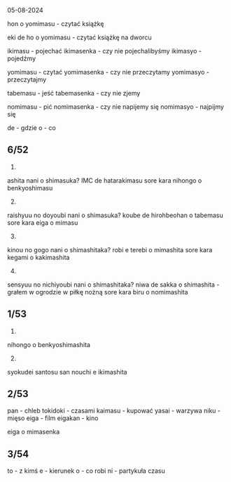 05-08-2024

hon o yomimasu - czytać książkę

eki de ho o yomimasu - czytać książkę na dworcu

ikimasu - pojechać
ikimasenka - czy nie pojechalibyśmy
ikimasyo - pojedźmy

yomimasu - czytać
yomimasenka - czy nie przeczytamy
yomimasyo - przeczytajmy


tabemasu - jeść
tabemasenka - czy nie zjemy

nomimasu - pić
nomimasenka - czy nie napijemy się
nomimasyo - najpijmy się


de - gdzie
o - co

## 6/52

1. 
ashita nani o shimasuka?
IMC de hatarakimasu
sore kara nihongo o benkyoshimasu

2.

raishyuu no doyoubi nani o shimasuka?
koube de hirohbeohan o tabemasu
sore kara eiga o mimasu


3.
kinou no gogo nani o shimashitaka?
robi e terebi o mimashita
sore kara kegami o kakimashita

4. 
sensyuu no nichiyoubi nani o shimashitaka?
niwa de sakka o shimashita - grałem w ogrodzie w piłkę nożną
sore kara biru o nomimashita

## 1/53

1. 
nihongo o benkyoshimashita

2.

syokudei
santosu san nouchi e ikimashita

## 2/53

pan - chleb
tokidoki - czasami
kaimasu - kupować
yasai - warzywa
niku - mięso
eiga - film
eigakan - kino

eiga o mimasenka

## 3/54

to - z kimś
e - kierunek
o - co robi
ni - partykuła czasu

















